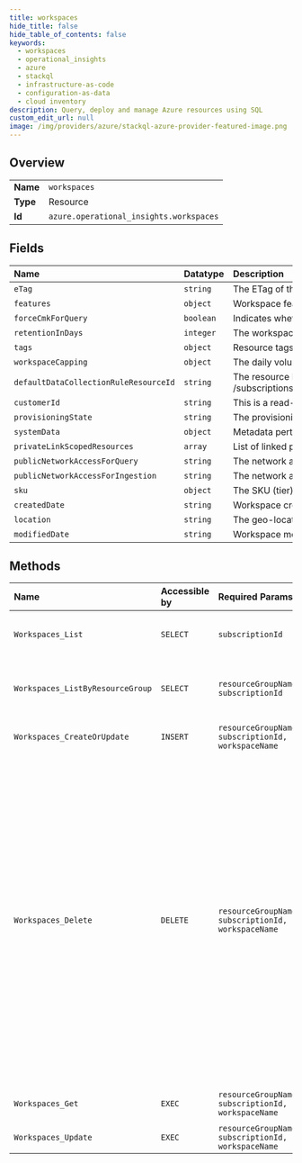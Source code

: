 ```yaml
---
title: workspaces
hide_title: false
hide_table_of_contents: false
keywords:
  - workspaces
  - operational_insights
  - azure    
  - stackql
  - infrastructure-as-code
  - configuration-as-data
  - cloud inventory
description: Query, deploy and manage Azure resources using SQL
custom_edit_url: null
image: /img/providers/azure/stackql-azure-provider-featured-image.png
---
```

  
    

## Overview
<table><tbody>
<tr><td><b>Name</b></td><td><code>workspaces</code></td></tr>
<tr><td><b>Type</b></td><td>Resource</td></tr>
<tr><td><b>Id</b></td><td><code>azure.operational_insights.workspaces</code></td></tr>
</tbody></table>

## Fields
| Name | Datatype | Description |
|:-----|:---------|:------------|
| `eTag` | `string` | The ETag of the workspace. |
| `features` | `object` | Workspace features. |
| `forceCmkForQuery` | `boolean` | Indicates whether customer managed storage is mandatory for query management. |
| `retentionInDays` | `integer` | The workspace data retention in days. Allowed values are per pricing plan. See pricing tiers documentation for details. |
| `tags` | `object` | Resource tags. |
| `workspaceCapping` | `object` | The daily volume cap for ingestion. |
| `defaultDataCollectionRuleResourceId` | `string` | The resource ID of the default Data Collection Rule to use for this workspace. Expected format is - /subscriptions/{subscriptionId}/resourceGroups/{resourceGroupName}/providers/Microsoft.Insights/dataCollectionRules/{dcrName}. |
| `customerId` | `string` | This is a read-only property. Represents the ID associated with the workspace. |
| `provisioningState` | `string` | The provisioning state of the workspace. |
| `systemData` | `object` | Metadata pertaining to creation and last modification of the resource. |
| `privateLinkScopedResources` | `array` | List of linked private link scope resources. |
| `publicNetworkAccessForQuery` | `string` | The network access type for operating on the Log Analytics Workspace. By default it is Enabled |
| `publicNetworkAccessForIngestion` | `string` | The network access type for operating on the Log Analytics Workspace. By default it is Enabled |
| `sku` | `object` | The SKU (tier) of a workspace. |
| `createdDate` | `string` | Workspace creation date. |
| `location` | `string` | The geo-location where the resource lives |
| `modifiedDate` | `string` | Workspace modification date. |
## Methods
| Name | Accessible by | Required Params | Description |
|:-----|:--------------|:----------------|:------------|
| `Workspaces_List` | `SELECT` | `subscriptionId` | Gets the workspaces in a subscription. |
| `Workspaces_ListByResourceGroup` | `SELECT` | `resourceGroupName, subscriptionId` | Gets workspaces in a resource group. |
| `Workspaces_CreateOrUpdate` | `INSERT` | `resourceGroupName, subscriptionId, workspaceName` | Create or update a workspace. |
| `Workspaces_Delete` | `DELETE` | `resourceGroupName, subscriptionId, workspaceName` | Deletes a workspace resource. To recover the workspace, create it again with the same name, in the same subscription, resource group and location. The name is kept for 14 days and cannot be used for another workspace. To remove the workspace completely and release the name, use the force flag. |
| `Workspaces_Get` | `EXEC` | `resourceGroupName, subscriptionId, workspaceName` | Gets a workspace instance. |
| `Workspaces_Update` | `EXEC` | `resourceGroupName, subscriptionId, workspaceName` | Updates a workspace. |
